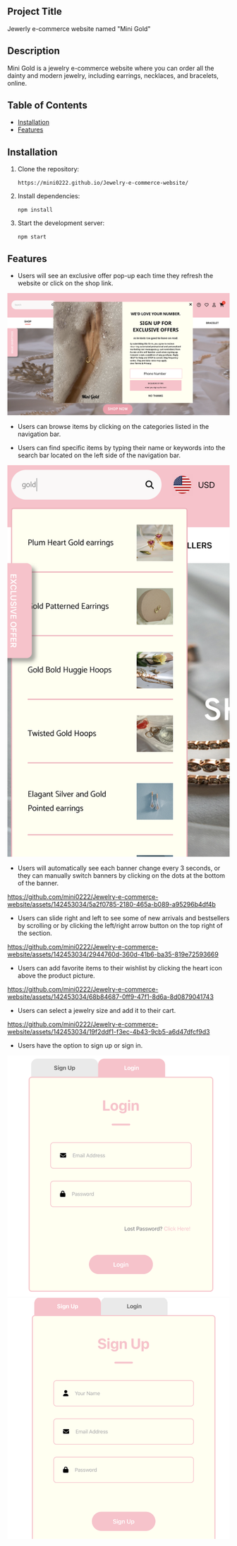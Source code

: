 ## Project Title
Jewerly e-commerce website named "Mini Gold"

## Description
Mini Gold is a jewelry e-commerce website where you can order all the dainty and modern jewelry, including earrings, necklaces, and bracelets, online.

## Table of Contents
- [Installation](#installation)
- [Features](#Features)

## Installation
1. Clone the repository:
   ```
   https://mini0222.github.io/Jewelry-e-commerce-website/
   ```
   
2. Install dependencies:
   ```
   npm install
   ```
   
3. Start the development server:
   ```
   npm start
   ```

## Features

- Users will see an exclusive offer pop-up each time they refresh the website or click on the shop link.

![Alt text](1.png)

- Users can browse items by clicking on the categories listed in the navigation bar.

- Users can find specific items by typing their name or keywords into the search bar located on the left side of the navigation bar.

![Alt text](3.png)
  
- Users will automatically see each banner change every 3 seconds, or they can manually switch banners by clicking on the dots at the bottom of the banner.

https://github.com/mini0222/Jewelry-e-commerce-website/assets/142453034/5a2f0785-2180-465a-b089-a95296b4df4b

- Users can slide right and left to see some of new arrivals and bestsellers by scrolling or by clicking the left/right arrow button on the top right of the section.

https://github.com/mini0222/Jewelry-e-commerce-website/assets/142453034/2944760d-360d-41b6-ba35-819e72593669

- Users can add favorite items to their wishlist by clicking the heart icon above the product picture.

https://github.com/mini0222/Jewelry-e-commerce-website/assets/142453034/68b84687-0ff9-47f1-8d6a-8d0879041743

- Users can select a jewelry size and add it to their cart.

https://github.com/mini0222/Jewelry-e-commerce-website/assets/142453034/19f2ddf1-f3ec-4b43-9cb5-a6d47dfcf9d3

- Users have the option to sign up or sign in.

![Alt text](8.png)
![Alt text](9.png)

  





